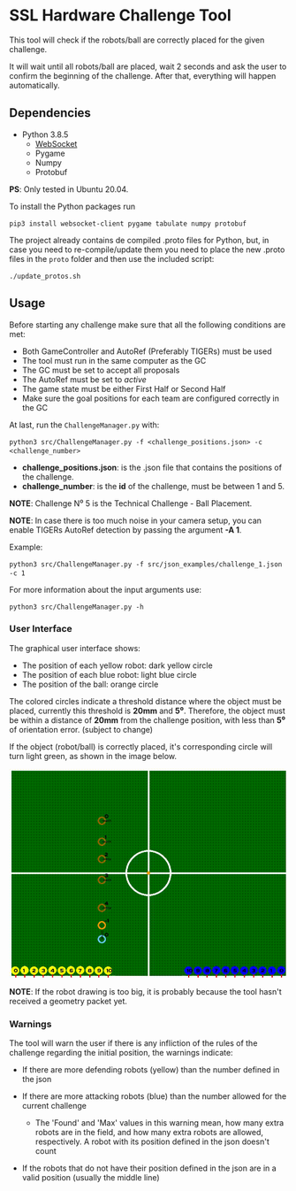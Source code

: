 # SSL Hardware Challenge Tool

This tool will check if the robots/ball are correctly placed for the given
challenge.

It will wait until all robots/ball are placed, wait 2 seconds and ask the user
to confirm the beginning of the challenge. After that, everything will happen
automatically.

## Dependencies

- Python 3.8.5
  - [WebSocket](https://pypi.org/project/websocket-client/)
  - Pygame
  - Numpy
  - Protobuf

**PS**: Only tested in Ubuntu 20.04.

To install the Python packages run

```shell
pip3 install websocket-client pygame tabulate numpy protobuf
```

The project already contains de compiled .proto files for Python, but, in case
you need to re-compile/update them you need to place the new .proto files in
the `proto` folder and then use the included script:

```shell
./update_protos.sh
```

## Usage

Before starting any challenge make sure that all the following conditions are
met:

- Both GameController and AutoRef (Preferably TIGERs) must be used
- The tool must run in the same computer as the GC
- The GC must be set to accept all proposals
- The AutoRef must be set to *active*
- The game state must be either First Half or Second Half
- Make sure the goal positions for each team are configured correctly in the GC

At last, run the `ChallengeManager.py` with:

```shell
python3 src/ChallengeManager.py -f <challenge_positions.json> -c <challenge_number>
```

- **challenge_positions.json**: is the .json file that contains the positions
  of the challenge.
- **challenge_number**: is the **id** of the challenge, must be between 1 and 5.

**NOTE**: Challenge N⁰ 5 is the Technical Challenge - Ball Placement.

**NOTE**: In case there is too much noise in your camera setup, you can enable
TIGERs AutoRef detection by passing the argument **-A 1**.

Example:

```shell
python3 src/ChallengeManager.py -f src/json_examples/challenge_1.json -c 1
```

For more information about the input arguments use:

```shell
python3 src/ChallengeManager.py -h
```

### User Interface

The graphical user interface shows:

- The position of each yellow robot: dark yellow circle
- The position of each blue robot:  light blue circle
- The position of the ball: orange circle

The colored circles indicate a threshold distance where the object must be
placed, currently this threshold is **20mm** and **5⁰**. Therefore, the object
must be within a distance of **20mm** from the challenge position, with less
than **5⁰** of orientation error. (subject to change)

If the object (robot/ball) is correctly placed, it's corresponding circle will
turn light green, as shown in the image below.

![SSL Hardware Challenge Tool](./resources/positioning.gif)

**NOTE**: If the robot drawing is too big, it is probably because the tool hasn't
received a geometry packet yet.

### Warnings

The tool will warn the user if there is any infliction of the rules of the challenge
regarding the initial position, the warnings indicate:

- If there are more defending robots (yellow) than the number defined in the
  json
- If there are more attacking robots (blue) than the number allowed for the
  current challenge
  - The 'Found' and 'Max' values in this warning mean, how many extra robots
    are in the field, and how many extra robots are allowed, respectively. A
    robot with its position defined in the json doesn't count

- If the robots that do not have their position defined in the json are in a
  valid position (usually the middle line)
